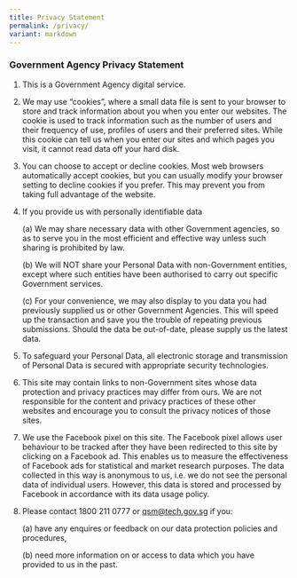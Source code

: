 ```yaml
---
title: Privacy Statement
permalink: /privacy/
variant: markdown
---
```

### **Government Agency Privacy Statement**

1.  This is a Government Agency digital service.
    
2.  We may use “cookies”, where a small data file is sent to your browser to store and track information about you when you enter our websites. The cookie is used to track information such as the number of users and their frequency of use, profiles of users and their preferred sites. While this cookie can tell us when you enter our sites and which pages you visit, it cannot read data off your hard disk.
    
3.  You can choose to accept or decline cookies. Most web browsers automatically accept cookies, but you can usually modify your browser setting to decline cookies if you prefer. This may prevent you from taking full advantage of the website.
    
4.  If you provide us with personally identifiable data
    
    (a) We may share necessary data with other Government agencies, so as to serve you in the most efficient and effective way unless such sharing is prohibited by law.
    
    (b) We will NOT share your Personal Data with non-Government entities, except where such entities have been authorised to carry out specific Government services.
    
    (c) For your convenience, we may also display to you data you had previously supplied us or other Government Agencies. This will speed up the transaction and save you the trouble of repeating previous submissions. Should the data be out-of-date, please supply us the latest data.
    
5.  To safeguard your Personal Data, all electronic storage and transmission of Personal Data is secured with appropriate security technologies.
    
6.  This site may contain links to non-Government sites whose data protection and privacy practices may differ from ours. We are not responsible for the content and privacy practices of these other websites and encourage you to consult the privacy notices of those sites.
    
7.  We use the Facebook pixel on this site. The Facebook pixel allows user behaviour to be tracked after they have been redirected to this site by clicking on a Facebook ad. This enables us to measure the effectiveness of Facebook ads for statistical and market research purposes. The data collected in this way is anonymous to us, i.e. we do not see the personal data of individual users. However, this data is stored and processed by Facebook in accordance with its data usage policy.
    
8.  Please contact 1800 211 0777 or [qsm@tech.gov.sg](mailto:qsm@tech.gov.sg) if you:
    
    (a) have any enquires or feedback on our data protection policies and procedures,
    
    (b) need more information on or access to data which you have provided to us in the past.